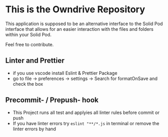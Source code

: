 # This is the Owndrive Repository

This application is supposed to be an alternative interface to the Solid Pod interface that allows for an easier interaction with the files and folders within your Solid Pod.

Feel free to contribute.

## Linter and Prettier

-   if you use vscode install Eslint & Prettier Package
-   go to file -> preferences -> settings -> Search for formatOnSave and check the box

## Precommit- / Prepush- hook

-   This Project runs all test and applyies all linter rules before commit or push
-   If you have linter errors try `eslint "**/*.js` in terminal or remove the linter errors by hand
